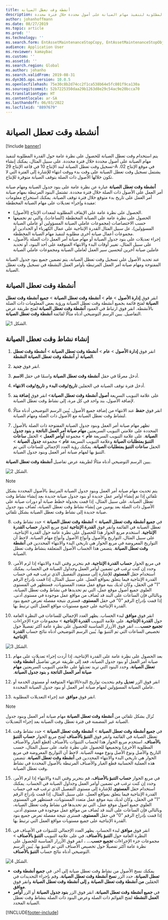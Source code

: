```yaml
---
title: أنشطة وقت تعطل الصيانة
description: يشرح هذا المقال كيفية استخدام وقت تعطل الصيانة للحصول على نظرة عامة حول القدرة المطلوبة لتنفيذ مهام الصيانة على أصول محددة خلال فترة محددة.
author: johanhoffmann
ms.date: 08/27/2019
ms.topic: article
ms.prod: ''
ms.technology: ''
ms.search.form: EntAssetMaintenanceStopCopy, EntAssetMaintenanceStopObject, EntAssetObjectProductionStop, EntAssetProductionStopType, EntAssetMaintenanceStop
audience: Application User
ms.reviewer: kamaybac
ms.custom: ''
ms.assetid: ''
ms.search.region: Global
ms.author: johanho
ms.search.validFrom: 2019-08-31
ms.dyn365.ops.version: 10.0.5
ms.openlocfilehash: 75e30c8b2d74cc2f1ca538b64e5fc801f9ca130a
ms.sourcegitcommit: 52b7225350daa29b1263d8e29c54ac9e20bcca70
ms.translationtype: HT
ms.contentlocale: ar-SA
ms.lasthandoff: 06/03/2022
ms.locfileid: "8897679"
---
```

# <a name="maintenance-downtime-activities"></a>أنشطة وقت تعطل الصيانة

[!include [banner](../../includes/banner.md)]

يتم استخدام وقت تعطل الصيانة للحصول على نظرة عامة حول القدرة المطلوبة لتنفيذ مهام الصيانة على أصول محددة خلال فترة محددة. على سبيل المثال، يمكنك إنشاء تسجيل وقت تعطل الصيانة لبند الإنتاج 10 في قاعه الإنتاج 29-A في موقع الإنتاج 02. يشتمل تسجيل وقت تعطل الصيانة على وقت بدء ووقت انتهاء للإشارة إلى الفترة التي لا تكون خلالها الأصول ذات الصلة بتوقف الصيانة متوفرة للإنتاج.

**أنشطة وقت تعطل الصيانة** عبارة عن نظرة عامة على بنود جدول الصيانة ومهام صيانة أمر العمل على الأصول ذات الصلة خلال فترة محددة. تشتمل البنود المرتبطة بمهام صيانة أمر العمل على تاريخ بدء متوقع خلال فترة توقف الصيانة. يمكنك استخراج معلومات مفيدة وإجراء تعديلات على مهام الصيانة المخططة:

- الحصول على نظرة عامة على الإيقاف المطلوبة لمعدات الإنتاج (الأصول).  
- الحصول على نظرة عامة على الصيانة المخططة (الساعات)، والتي تم تجميعها حسب الاختصاصات (مجموعات عاملي الصيانة المسؤولين أو عاملي الصيانة المسؤولين)، عل سبيل المثال القدرة الإنتاجية على عمال الكهرباء أو الحدادين أو مجموعات أعمال صيانة أخرى مطلوبة لتنفيذ مهام الصيانة المخططة.  
- إجراء تعديلات على بنود جدول الصيانة أو مهام صيانة أمر العمل ذات الصلة بالأصول، على سبيل المثال، تغيير أوقات البدء والانتهاء المتوقعة على أحد البنود، أو تحديد عاملين صيانة آخرين لتحسين سير العمل لعاملي الصيانة ومجموعات عاملي الصيانة

عند تحديد الأصول على تسجيل وقت تعطل الصيانة، يتم تضمين جميع بنود جدول الصيانة المفتوحة ومهام صيانة أمر العمل المرتبطة بأوامر العمل النشطة في تسجيل وقت تعطل الصيانة.

## <a name="maintenance-downtime-activities"></a>أنشطة وقت تعطل الصيانة

انقر فوق **إدارة الأصول** > **عام** > **أنشطة وقت تعطل الصيانة** > **جميع أنشطة وقت تعطل الصيانة** لفتح قائمة بجميع أنشطة وقت تعطل الصيانة ورؤية بعض المعلومات ذات الصلة بالأنشطة. انقر فوق ارتباط في العمود **أنشطة وقت تعطل الصيانة** لفتح طريقة عرض التفاصيل. يبين الرسم التوضيحي أدناه مثالًا لقائمة **أنشطة وقت تعطل الصيانة**.

![الشكل 1.](media/19-preventive-maintenance.png)


## <a name="create-a-maintenance-downtime-activity"></a>إنشاء نشاط وقت تعطل الصيانة

1. انقر فوق **إدارة الأصول** > **عام** > **أنشطة وقت تعطل الصيانة** > **أنشطة وقت تعطل الصيانة** أو **أنشطة وقت تعطل الصيانة النشطة**.

2. انقر فوق **جديد**.

3. أدخل معرفًا في حقل **أنشطة وقت تعطل الصيانة** واسمًا في حقل **الاسم**.

4. أدخل فترة توقف الصيانة في الحقلين **تاريخ/وقت البدء** و **تاريخ/وقت الانتهاء**.

5. على علامة التبويب السريعة **أصول أنشطة وقت تعطل الصيانة**> انقر فوق **إضافة بند** لإضافة الأصول، بند واحد في كل مرة، إلى نشاط وقت تعطل الصيانة.

6. انقر فوق **حفظ** عند الانتهاء من إضافة جميع الأصول. يُبين الرسم التوضيحي أدناه مثالًا لنشاط وقت تعطل الصيانة مع الأصول ذات الصلة ومهام الصيانة.

7. تظهر مهام صيانة أمر العمل وبنود جدول الصيانة المفتوحة ذات الصلة بالأصول المحددة على علامتي التبويب السريعتين **مهام صيانة أمر العمل الناتجة** و **بنود جدول الصيانة**. على علامة التبويب السريعة **عام** > مجموعة **أوامر العمل** > الحقل **ساعات التنبؤ بمتطلبات الصيانة** وعلامة التبويب السريعة  **عام** > مجموعة **جدول الصيانة** > الحقل **ساعات التنبؤ بمتطلبات الصيانة**، يمكنك رؤية العدد الإجمالي للساعات التي تم التنبؤ بها لمهام صيانة أمر العمل وبنود جدول الصيانة.

يبين الرسم التوضيحي أدناه مثالًا لطريقة عرض تفاصيل **أنشطة وقت تعطل الصيانة**.

![الشكل 2.](media/20-preventive-maintenance.png)

>[!NOTE]
>يتم تحديث مهام صيانة أمر العمل وبنود جدول الصيانة المرتبط بالأصول المحددة بشكل تلقائي إذا تم إنشاء أوامر عمل جديدة أو بنود جدول صيانة جديدة بعد إنشاء نشاط وقت تعطل الصيانة. على سبيل المثال، إذا قمت بجدولة خطط صيانة أو دورات صيانة على الأصول ذات الصلة بعد يومين من إنشاء نشاط وقت تعطل الصيانة، تُضاف بنود جدول صيانة جديدة إلى نشاط وقت تعطل الصيانة بشكل تلقائي.

8. في **جميع أنشطة وقت تعطل الصيانة** > **أنشطة وقت تعطل الصيانة** > حدد نشاط وقت تعطل الصيانة في القائمة وانقر فوق **القدرة الإنتاجية** لفتح مربع الحوار **حساب القدرة الإنتاجية**. استخدم مربع الحوار هذا للحصول على نظرة عامة حول القدرة الإنتاجية، على سبيل المثال، التواريخ والأصول وأنواع الأصول وأنواع مهام الصيانة. لاحظ أن التواريخ المعروضة في مربع الحوار هي تاريخي البدء والانتهاء المحددين في **أنشطة وقت تعطل الصيانة**. يتضمن هذا الحساب الأصول المتعلقة بنشاط وقت تعطل الصيانة.

9. في مربع الحوار **حساب القدرة الإنتاجية**، قم بتحرير وقتي البدء والانتهاء إذا لزم الأمر، وحدد إن كنت ترغب في تضمين أوامر العمل وجداول الصيانة في الحساب. يمكنك استخدام حقل **المستوى** للإشارة إلى مستوى التفصيل الذي ترغب فيه في حساب القدرة الإنتاجية فيما يتعلق بمواقع العمل. على سبيل المثال، إذا قمت بإدراج الرقم "1" في الحقل، وكان لديك بنية موقع عمل متعدد المستويات، فستظهر في المستوى العلوي جميع أصول موقع عمل، التي تم تحديدها في نشاط وقت تعطل الصيانة، وبالتالي فإن الساعات على البند قد تُضاف من مواقع عمل موجودة في مستوى أدنى. إذا قمت بإدراج الرقم "0" في حقل **المستوى**، فسترى نتيجة مفصلة تعرض جميع بنود القدرة الإنتاجية على جميع مستويات مواقع العمل التي ترتبط بها.

10. انقر فوق **موافق** لبدء الحساب. يظهر العدد الإجمالي للساعات في النظرة العامة حول **القدرة الإنتاجية**. على علامة التبويب **القدرة الإنتاجية** > مجموعات جزء الإجراءات **تجميع حسب...**، انقر فوق الأزرار المناسبة للحصول على نظرة عامة أكثر تفصيلاً حول تخصيص الساعات التي تم التنبؤ بها. يُبين الرسم التوضيحي أدناه نتائج حساب **القدرة الإنتاجية**.

![الشكل 3.](media/21-preventive-maintenance.png)

11. بعد الحصول على نظرة عامة على القدرة الإنتاجية، إذا أردت إجراء تعديلات على مهام صيانة أمر العمل أو بنود جدول الصيانة، فعد إلى طريقة عرض تفاصيل **أنشطة وقت تعطل الصيانة**، وحدد البنود التي تريد تعديلها على علامتي التبويب السريعتين **مهام صيانة أمر العمل الناتجة‬‏‫** و **بنود جدول الصيانة**.

12. انقر فوق الزر **تعديل‬** وقم بتحديث تواريخ البدء/الانتهاء المتوقعة أو مستوى الخدمة أو عاملي الصيانة المسؤولين لمهام صيانة أمر العمل أو بنود جدول الصيانة المحددة.

13. انقر فوق **موافق** عند إجراء التعديلات المطلوبة. 

>[!NOTE]
>تُزال بشكل تلقائي من **أنشطة وقت تعطل الصيانة** مهام صيانة أمر العمل وبنود جدول الصيانة غير المضمنة في فترة تعطل وقت الصيانة بعد إجراء التعديلات.

14. في **جميع أنشطة وقت تعطل الصيانة** > **أنشطة وقت تعطل الصيانة** > حدد نشاط وقت تعطل الصيانة في القائمة وانقر فوق **التنبؤ بالأصناف‬** لفتح مربع الحوار **حساب التنبؤ بالأصناف‬**. استخدم مربع الحوار هذا لحساب التنبؤات بالأصناف (قطع الغيار والأصناف المطلوبة الأخرى) وتجميعها للحصول على نظرة عامة، على سبيل المثال، حسب التاريخ والأصل ونوع الأصل ونوع مهمة الصيانة. لاحظ أن التواريخ المعروضة في مربع الحوار هي تاريخي البدء والانتهاء المحددين في **أنشطة وقت تعطل الصيانة**. تتضمن هذه العملية الحسابية قطع الغيار والأصناف المرتبطة بالأصول المحددة في نشاط وقت تعطل الصيانة.

15. في مربع الحوار **حساب التنبؤ بالأصناف**، قم بتحرير وقتي البدء والانتهاء إذا لزم الأمر، وحدد إن كنت ترغب في تضمين أوامر العمل وجداول الصيانة في الحساب. يمكنك استخدام حقل **المستوى** للإشارة إلى مستوى التفصيل الذي ترغب فيه في حساب القدرة الإنتاجية فيما يتعلق بمواقع العمل. على سبيل المثال، إذا قمت بإدراج الرقم "1" في الحقل، وكان لديك بنية موقع عمل متعدد المستويات، فستظهر في المستوى العلوي جميع أصول موقع عمل، التي تم تحديدها في نشاط وقت تعطل الصيانة، وبالتالي فإن الساعات على البند قد تُضاف من مواقع عمل موجودة في مستوى أدنى. إذا قمت بإدراج الرقم "0" في حقل **المستوى**، فسترى نتيجة مفصلة تعرض جميع بنود القدرة الإنتاجية على جميع مستويات مواقع العمل التي ترتبط بها.

16. انقر فوق **موافق** لبدء الحساب. يظهر العدد الإجمالي للتنبؤات في الأصناف في النظرة العامة حول **التنبؤ بالأصناف**. في على علامة التبويب **التنبؤ بالأصناف** > مجموعات جزء الإجراءات **تجميع حسب...** ، انقر فوق الأزرار المناسبة للحصول على نظرة عامة أكثر تفصيلًا حول تخصيص الأصناف التي تم التنبؤ بها. يُبين الرسم التوضيحي أدناه نتائج حساب **التنبؤ بالأصناف**.

![الشكل 4.](media/22-preventive-maintenance.png)

- يمكنك نسخ الأصول من نشاط وقت تعطل صيانة إلى آخر. في **جميع أنشطة وقت تعطل الصيانة**، حدد الزر **نسخ أنشطة وقت تعطل الصيانة**، وقم بإجراء التحديدات في الحقلين **من أنشطة وقت تعطل الصيانة** و **إلى أنشطة وقت تعطل الصيانة** وانقر فوق **موافق**.
- في **جميع أنشطة وقت تعطل الصيانة**، انقر فوق الزر **بنود جدول الصيانة** أو الزر **أوامر العمل النشطة** لفتح القوائم ذات الصلة وعرض البنود ذات الصلة بنشاط وقت تعطل الصيانة المحدد.



[!INCLUDE[footer-include](../../../includes/footer-banner.md)]